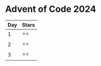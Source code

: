 # Advent of Code 2024

| Day | Stars  |
| --- | ------ |
| 1   | ⭐️⭐️ |
| 2   | ⭐️⭐️ |
| 3   | ⭐️⭐️ |
